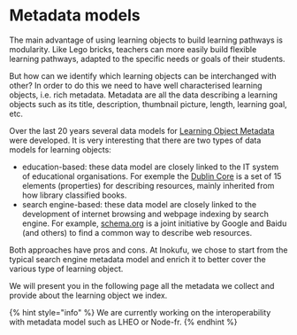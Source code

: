 # Metadata models

The main advantage of using learning objects to build learning pathways is modularity. Like Lego bricks, teachers can more easily build flexible learning pathways, adapted to the specific needs or goals of their students.

But how can we identify which learning objects can be interchanged with other? In order to do this we need to have well characterised learning objects, i.e. rich metadata. Metadata are all the data describing a learning objects such as its title, description, thumbnail picture, length, learning goal, etc.

Over the last 20 years several data models for [Learning Object Metadata](https://en.wikipedia.org/wiki/Learning\_object\_metadata) were developed. It is very interesting that there are two types of data models for learning objects:

* education-based: these data model are closely linked to the IT system of educational organisations. For exemple the [Dublin Core](https://en.wikipedia.org/wiki/Dublin\_Core) is a set of 15 elements (properties) for describing resources, mainly inherited from how library classified books.
* search engine-based: these data model are closely linked to the development of internet browsing and webpage indexing by search engine. For example, [schema.org](https://schema.org) is a joint initiative by Google and Baidu (and others) to find a common way to describe web resources.

Both approaches have pros and cons. At Inokufu, we chose to start from the typical search engine metadata model and enrich it to better cover the various type of learning object.&#x20;

We will present you in the following page all the metadata we collect and provide about the learning object we index.

{% hint style="info" %}
We are currently working on the interoperability with metadata model such as LHEO or  Node-fr.&#x20;
{% endhint %}
